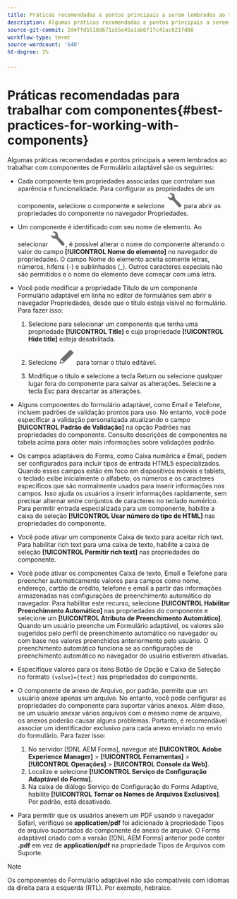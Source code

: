 ```yaml
---
title: Práticas recomendadas e pontos principais a serem lembrados ao trabalhar com formulários adaptáveis para AEM.
description: Algumas práticas recomendadas e pontos principais a serem lembrados ao trabalhar com componentes de Formulário adaptável.
source-git-commit: 2d4ffd5518d671a55e45a1ab6f1fc41ac021fd80
workflow-type: tm+mt
source-wordcount: '640'
ht-degree: 1%

---
```



# Práticas recomendadas para trabalhar com componentes{#best-practices-for-working-with-components}

Algumas práticas recomendadas e pontos principais a serem lembrados ao trabalhar com componentes de Formulário adaptável são os seguintes:

* Cada componente tem propriedades associadas que controlam sua aparência e funcionalidade. Para configurar as propriedades de um componente, selecione o componente e selecione ![propriedades](assets/Smock_Wrench_18_N.svg) para abrir as propriedades do componente no navegador Propriedades.
* Um componente é identificado com seu nome de elemento. Ao selecionar ![propriedades](assets/Smock_Wrench_18_N.svg), é possível alterar o nome do componente alterando o valor do campo **[!UICONTROL Nome do elemento]** no navegador de propriedades. O campo Nome do elemento aceita somente letras, números, hifens (-) e sublinhados (_). Outros caracteres especiais não são permitidos e o nome do elemento deve começar com uma letra.

* Você pode modificar a propriedade Título de um componente Formulário adaptável em linha no editor de formulários sem abrir o navegador Propriedades, desde que o título esteja visível no formulário. Para fazer isso:

   1. Selecione para selecionar um componente que tenha uma propriedade **[!UICONTROL Title]** e cuja propriedade **[!UICONTROL Hide title]** esteja desabilitada.

   1. Selecione ![Ícone Editar](assets/Smock_Edit_18_N.svg) para tornar o título editável.

   1. Modifique o título e selecione a tecla Return ou selecione qualquer lugar fora do componente para salvar as alterações. Selecione a tecla Esc para descartar as alterações.

* Alguns componentes do formulário adaptável, como Email e Telefone, incluem padrões de validação prontos para uso. No entanto, você pode especificar a validação personalizada atualizando o campo **[!UICONTROL Padrão de Validação]** na opção Padrões nas propriedades do componente. Consulte descrições de componentes na tabela acima para obter mais informações sobre validações padrão.

* Os campos adaptáveis do Forms, como Caixa numérica e Email, podem ser configurados para incluir tipos de entrada HTML5 especializados. Quando esses campos estão em foco em dispositivos móveis e tablets, o teclado exibe inicialmente o alfabeto, os números e os caracteres específicos que são normalmente usados para inserir informações nos campos. Isso ajuda os usuários a inserir informações rapidamente, sem precisar alternar entre conjuntos de caracteres no teclado numérico. Para permitir entrada especializada para um componente, habilite a caixa de seleção **[!UICONTROL Usar número do tipo de HTML]** nas propriedades do componente.

* Você pode ativar um componente Caixa de texto para aceitar rich text. Para habilitar rich text para uma caixa de texto, habilite a caixa de seleção **[!UICONTROL Permitir rich text]** nas propriedades do componente.

* Você pode ativar os componentes Caixa de texto, Email e Telefone para preencher automaticamente valores para campos como nome, endereço, cartão de crédito, telefone e email a partir das informações armazenadas nas configurações de preenchimento automático do navegador. Para habilitar este recurso, selecione **[!UICONTROL Habilitar Preenchimento Automático]** nas propriedades do componente e selecione um **[!UICONTROL Atributo de Preenchimento Automático]**. Quando um usuário preenche um Formulário adaptável, os valores são sugeridos pelo perfil de preenchimento automático no navegador ou com base nos valores preenchidos anteriormente pelo usuário. O preenchimento automático funciona se as configurações de preenchimento automático no navegador do usuário estiverem ativadas.

* Especifique valores para os itens Botão de Opção e Caixa de Seleção no formato `{value}={text}` nas propriedades do componente.
* O componente de anexo de Arquivo, por padrão, permite que um usuário anexe apenas um arquivo. No entanto, você pode configurar as propriedades do componente para suportar vários anexos. Além disso, se um usuário anexar vários arquivos com o mesmo nome de arquivo, os anexos poderão causar alguns problemas. Portanto, é recomendável associar um identificador exclusivo para cada anexo enviado no envio do formulário. Para fazer isso:

   1. No servidor [!DNL AEM Forms], navegue até **[!UICONTROL Adobe Experience Manager]** > **[!UICONTROL Ferramentas]** > **[!UICONTROL Operações]** > **[!UICONTROL Console da Web]**.
   1. Localize e selecione **[!UICONTROL Serviço de Configuração Adaptável do Forms]**.
   1. Na caixa de diálogo Serviço de Configuração do Forms Adaptive, habilite **[!UICONTROL Tornar os Nomes de Arquivos Exclusivos]**. Por padrão, está desativado.

* Para permitir que os usuários anexem um PDF usando o navegador Safari, verifique se **application/pdf** foi adicionado à propriedade Tipos de arquivo suportados do componente de anexo de arquivo. O Forms adaptável criado com a versão [!DNL AEM Forms] anterior pode conter **.pdf** em vez de **application/pdf** na propriedade Tipos de Arquivos com Suporte.

>[!NOTE]
>
>Os componentes do Formulário adaptável não são compatíveis com idiomas da direita para a esquerda (RTL). Por exemplo, hebraico.